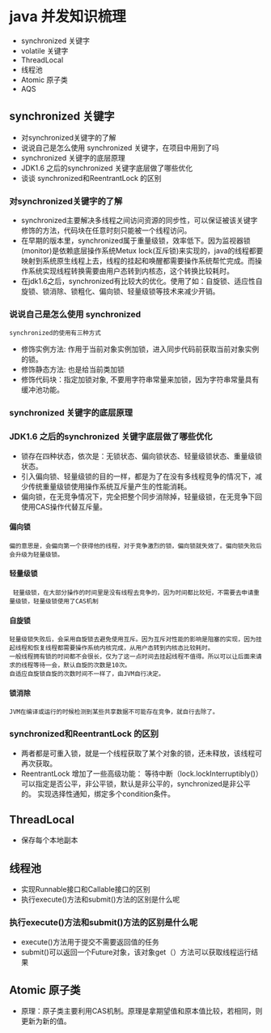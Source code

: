 
# java 并发知识梳理 #

- synchronized 关键字
- volatile 关键字
- ThreadLocal
- 线程池
- Atomic 原子类
- AQS

## synchronized 关键字 ##

- 对synchronized关键字的了解
- 说说自己是怎么使用 synchronized 关键字，在项目中用到了吗
- synchronized 关键字的底层原理
- JDK1.6 之后的synchronized 关键字底层做了哪些优化
- 谈谈 synchronized和ReentrantLock 的区别

### 对synchronized关键字的了解  ###

- synchronized主要解决多线程之间访问资源的同步性，可以保证被该关键字修饰的方法，代码块在任意时刻只能被一个线程访问。
- 在早期的版本里，synchronized属于重量级锁，效率低下。因为监视器锁(monitor)是依赖底层操作系统Metux lock(互斥锁)来实现的，java的线程都要映射到系统原生线程上去，线程的挂起和唤醒都需要操作系统帮忙完成。而操作系统实现线程转换需要由用户态转到内核态，这个转换比较耗时。
- 在jdk1.6之后，synchronized有比较大的优化。使用了如：自旋锁、适应性自旋锁、锁消除、锁粗化、偏向锁、轻量级锁等技术来减少开销。


### 说说自己是怎么使用 synchronized ###
	synchronized的使用有三种方式
- 修饰实例方法: 作用于当前对象实例加锁，进入同步代码前获取当前对象实例的锁。
- 修饰静态方法: 也是给当前类加锁
- 修饰代码块：指定加锁对象, 不要用字符串常量来加锁，因为字符串常量具有缓冲池功能。

### synchronized 关键字的底层原理 ###

### JDK1.6 之后的synchronized 关键字底层做了哪些优化 ###

- 锁存在四种状态，依次是：无锁状态、偏向锁状态、轻量级锁状态、重量级锁状态。
- 引入偏向锁、轻量级锁的目的一样，都是为了在没有多线程竞争的情况下，减少传统重量级锁使用操作系统互斥量产生的性能消耗。
- 偏向锁，在无竞争情况下，完全把整个同步消除掉，轻量级锁，在无竞争下回使用CAS操作代替互斥量。

#### 偏向锁 ####

	偏的意思是，会偏向第一个获得他的线程，对于竞争激烈的锁，偏向锁就失效了。偏向锁失败后会升级为轻量级锁。
	
#### 轻量级锁 ####
	 
	 轻量级锁，在大部分操作的时间里是没有线程去竞争的，因为时间都比较短，不需要去申请重量级锁，轻量级锁使用了CAS机制
#### 自旋锁 ####	 
	轻量级锁失败后，会采用自旋锁去避免使用互斥。因为互斥对性能的影响是阻塞的实现，因为挂起线程和恢复线程都需要操作系统内核完成，从用户态转到内核态比较耗时。
	一般线程拥有锁的时间都不会很长，仅为了这一点时间去挂起线程不值得。所以可以让后面来请求的线程等待一会，默认自旋的次数是10次。
	自适应自旋锁自旋的次数时间不一样了，由JVM自行决定。
	
#### 锁消除 ####	 	
	
	JVM在编译或运行的时候检测到某些共享数据不可能存在竞争，就自行去除了。
	
### synchronized和ReentrantLock 的区别 ###	

- 两者都是可重入锁，就是一个线程获取了某个对象的锁，还未释放，该线程可再次获取。
- ReentrantLock 增加了一些高级功能：
	等待中断（lock.lockInterruptibly()）
	可以指定是否公平，非公平锁，默认是非公平的，synchronized是非公平的。
	实现选择性通知，绑定多个condition条件。

## ThreadLocal ##

- 保存每个本地副本

## 线程池 ##

- 实现Runnable接口和Callable接口的区别
- 执行execute()方法和submit()方法的区别是什么呢

### 执行execute()方法和submit()方法的区别是什么呢 ###

- execute()方法用于提交不需要返回值的任务
- submit()可以返回一个Future对象，该对象get（）方法可以获取线程运行结果

## Atomic 原子类 ##

- 原理：原子类主要利用CAS机制。原理是拿期望值和原本值比较，若相同，则更新为新的值。

	


